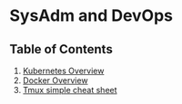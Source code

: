 # SysAdm and DevOps

## Table of Contents

1. [Kubernetes Overview](kubernetes.md)
2. [Docker Overview](docker.md)
3. [Tmux simple cheat sheet](tmux-cheat-sheet.md)
